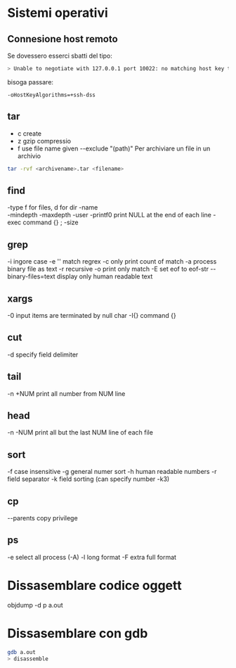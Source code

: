 # Sistemi operativi

## Connesione host remoto
Se dovessero esserci sbatti del tipo:
```bash
> Unable to negotiate with 127.0.0.1 port 10022: no matching host key type found. Their offer: ssh-rsa,ssh-dss
```
bisoga passare: 

```bahs
-oHostKeyAlgorithms=+ssh-dss
``` 


## tar
- c		create
- z		gzip compressio
- f		use file name given
--exclude "(path)"
Per archiviare un file in un archivio
```bash
tar -rvf <archivename>.tar <filename>
```


## find
-type	f for files, d for dir
-name	
-mindepth
-maxdepth
-user
-printf0	print NULL at the end of each line
-exec command {} \;
-size


## grep
-i		ingore case
-e ''	match regrex
-c 		only print count of match
-a 		process binary file as text
-r 		recursive
-o		print only match
-E 		set eof to eof-str
--binary-files=text		display only human readable text 


## xargs
-0 		input items are terminated by null char
-I{} command {}		


## cut
-d		specify field delimiter


## tail
-n +NUM 		print all number from NUM line


## head
-n -NUM 		print all but the last NUM line of each file


## sort
-f 		case insensitive
-g		general numer sort
-h		human readable numbers
-r 		field separator
-k		field sorting (can specify number -k3)


## cp
--parents 		copy privilege

## ps
-e 		select all process (-A)
-l		long format
-F		extra full format


# Dissasemblare codice oggett
objdump -d p a.out

# Dissasemblare con gdb
```bash
gdb a.out
> disassemble 
```



